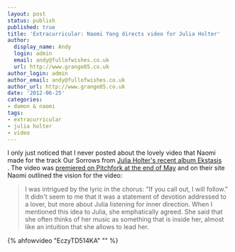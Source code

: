 ```yaml
---
layout: post
status: publish
published: true
title: 'Extracurricular: Naomi Yang directs video for Julia Holter'
author:
  display_name: Andy
  login: admin
  email: andy@fullofwishes.co.uk
  url: http://www.grange85.co.uk
author_login: admin
author_email: andy@fullofwishes.co.uk
author_url: http://www.grange85.co.uk
date: '2012-06-25'
categories:
- damon & naomi
tags:
- extracurricular
- julia holter
- video
---
```

<p>I only just noticed that I never posted about the lovely video that Naomi made for the track Our Sorrows from <a href="http://www.amazon.com/gp/product/B007BS10NU/ref=as_li_ss_tl?ie=UTF8&tag=aheadfullofwi-20&linkCode=as2&camp=1789&creative=390957&creativeASIN=B007BS10NU">Julia Holter's recent album Ekstasis</a><br />
. The video was <a href="http://pitchfork.com/news/46689-video-julia-holter-our-sorrows/">premiered on Pitchfork at the end of May</a> and on their site Naomi outlined the vision for the video:</p>
<blockquote><p>I was intrigued by the lyric in the chorus: "If you call out, I will follow." It didn't seem to me that it was a statement of devotion addressed to a lover, but more about Julia listening for inner direction. When I mentioned this idea to Julia, she emphatically agreed. She said that she often thinks of her music as something that is inside her, almost like an intuition that she allows to lead her.</p></blockquote>

{% ahfowvideo "EczyTD514KA" "" %}

